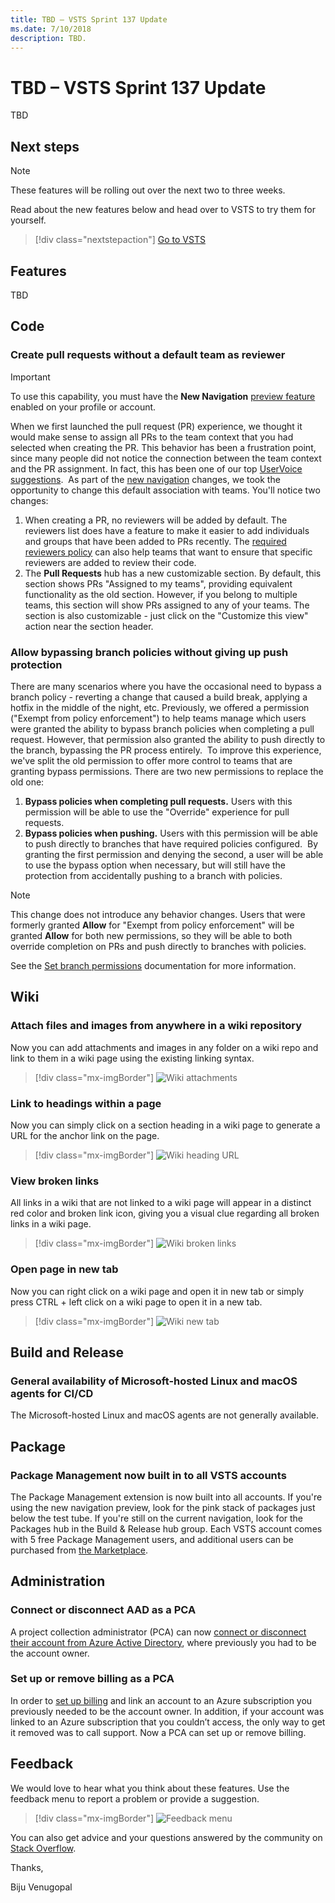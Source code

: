 ```yaml
---
title: TBD – VSTS Sprint 137 Update
ms.date: 7/10/2018
description: TBD.
---
```


# TBD – VSTS Sprint 137 Update

TBD

## Next steps

> [!NOTE]
> These features will be rolling out over the next two to three weeks.

Read about the new features below and head over to VSTS to try them for yourself.

> [!div class="nextstepaction"]
> [Go to VSTS](http://go.microsoft.com/fwlink/?LinkId=307137&campaign=o~msft~docs~product-vsts~release-notes)

## Features

TBD

## Code

### Create pull requests without a default team as reviewer

> [!IMPORTANT]
> To use this capability, you must have the **New Navigation** [preview feature](/vsts/project/navigation/preview-features) enabled on your profile or account.

When we first launched the pull request (PR) experience, we thought it would make sense to assign all PRs to the team context that you had selected when creating the PR. This behavior has been a frustration point, since many people did not notice the connection between the team context and the PR assignment. In fact, this has been one of our top [UserVoice suggestions](https://visualstudio.uservoice.com/forums/330519-visual-studio-team-services/suggestions/18780553-dont-add-the-default-team-as-reviewer-when-doing-a).
​
As part of the [new navigation](/vsts/release-notes/2018/jun-19-vsts#preview-our-new-navigation) changes, we took the opportunity to change this default association with teams. You'll notice two changes:​
​
1. When creating a PR, no reviewers will be added by default. The reviewers list does have a feature to make it easier to add individuals and groups that have been added to PRs recently. The [required reviewers policy](/vsts/git/branch-policies?view=vsts#automatically-include-code-reviewers) can also help teams that want to ensure that specific reviewers are added to review their code.​
2. The **Pull Requests** hub has a new customizable section. By default, this section shows PRs "Assigned to my teams", providing equivalent functionality as the old section. However, if you belong to multiple teams, this section will show PRs assigned to any of your teams. The section is also customizable - just click on the "Customize this view" action near the section header.

### Allow bypassing branch policies without giving up push protection

There are many scenarios where you have the occasional need to bypass a branch policy - reverting a change that caused a build break, applying a hotfix in the middle of the night, etc. Previously, we offered a permission ("Exempt from policy enforcement") to help teams manage which users were granted the ability to bypass branch policies when completing a pull request. However, that permission also granted the ability to push directly to the branch, bypassing the PR process entirely.​
​
To improve this experience, we've split the old permission to offer more control to teams that are granting bypass permissions. There are two new permissions to replace the old one:​
​
1. **Bypass policies when completing pull requests.** Users with this permission will be able to use the "Override" experience for pull requests.
2. **Bypass policies when pushing.** Users with this permission will be able to push directly to branches that have required policies configured.​
​
By granting the first permission and denying the second, a user will be able to use the bypass option when necessary, but will still have the protection from accidentally pushing to a branch with policies.
​
> [!NOTE]
> This change does not introduce any behavior changes. Users that were formerly granted **Allow** for "Exempt from policy enforcement" will be granted **Allow** for both new permissions, so they will be able to both override completion on PRs and push directly to branches with policies.

See the [Set branch permissions](/vsts/git/branch-permissions?view=vsts) documentation for more information.

## Wiki

### Attach files and images from anywhere in a wiki repository

Now you can add attachments and images in any folder on a wiki repo and link to them in a wiki page using the existing linking syntax.

> [!div class="mx-imgBorder"]
![Wiki attachments](_img/137_01.png)

### Link to headings within a page

Now you can simply click on a section heading in a wiki page to generate a URL for the anchor link on the page.

> [!div class="mx-imgBorder"]
![Wiki heading URL](_img/137_03.png)

### View broken links

All links in a wiki that are not linked to a wiki page will appear in a distinct red color and broken link icon, giving you a visual clue regarding all broken links in a wiki page.

> [!div class="mx-imgBorder"]
![Wiki broken links](_img/137_02.png)

### Open page in new tab

Now you can right click on a wiki page and open it in new tab or simply press CTRL + left click on a wiki page to open it in a new tab.

> [!div class="mx-imgBorder"]
![Wiki new tab](_img/137_04.png)

## Build and Release

### General availability of Microsoft-hosted Linux and macOS agents for CI/CD

The Microsoft-hosted Linux and macOS agents are not generally available.

## Package

### Package Management now built in to all VSTS accounts

The Package Management extension is now built into all accounts. If you're using the new navigation preview, look for the pink stack of packages just below the test tube. If you're still on the current navigation, look for the Packages hub in the Build & Release hub group. Each VSTS account comes with 5 free Package Management users, and additional users can be purchased from [the Marketplace](https://marketplace.visualstudio.com/items?itemName=ms.feed).

## Administration

### Connect or disconnect AAD as a PCA

A project collection administrator (PCA) can now [connect or disconnect their account from Azure Active Directory](/vsts/organizations/accounts/connect-account-to-aad?view=vsts), where previously you had to be the account owner.

### Set up or remove billing as a PCA

In order to [set up billing](/vsts/billing/set-up-billing-for-your-organization-vs?view=vsts) and link an account to an Azure subscription you previously needed to be the account owner.  In addition, if your account was linked to an Azure subscription that you couldn’t access, the only way to get it removed was to call support. Now a PCA can set up or remove billing.

## Feedback

We would love to hear what you think about these features. Use the feedback menu to report a problem or provide a suggestion.

> [!div class="mx-imgBorder"]
![Feedback menu](../2017/_img/125_00.png)

You can also get advice and your questions answered by the community on [Stack Overflow](https://stackoverflow.com/questions/tagged/vsts).

Thanks,

Biju Venugopal
